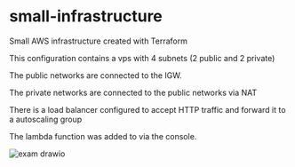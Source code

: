 # small-infrastructure
Small AWS infrastructure created with Terraform

This configuration contains a vps with 4 subnets (2 public and 2 private)

The public networks are connected to the IGW.

The private networks are connected to the public networks via NAT

There is a load balancer configured to accept HTTP traffic and forward it to a autoscaling group

The lambda function was added to via the console.

![exam drawio](https://github.com/nikolovatanass/small-infrastructure/assets/131749298/0c8e27da-04cc-4c5e-adf6-9bd426521af8)

